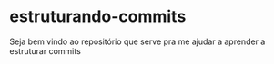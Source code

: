 # estruturando-commits

Seja bem vindo ao repositório que serve pra me ajudar a aprender a estruturar commits